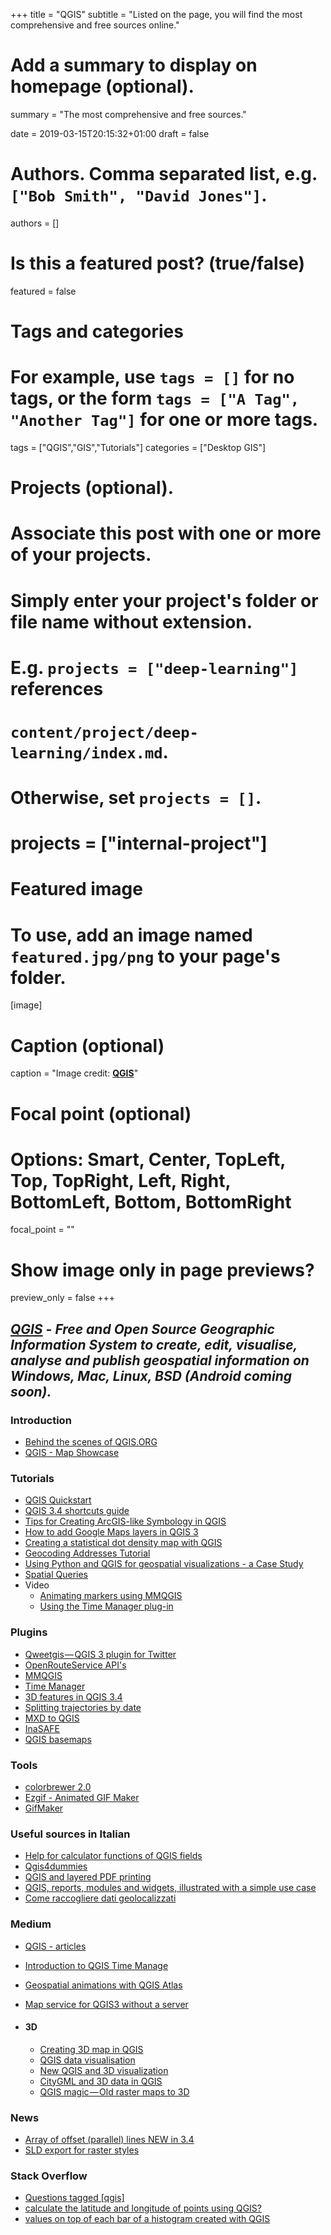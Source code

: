 +++
title = "QGIS"
subtitle = "Listed on the page, you will find the most comprehensive and free sources online."

# Add a summary to display on homepage (optional).
summary = "The most comprehensive and free sources."

date = 2019-03-15T20:15:32+01:00
draft = false

# Authors. Comma separated list, e.g. `["Bob Smith", "David Jones"]`.
authors = []

# Is this a featured post? (true/false)
featured = false

# Tags and categories
# For example, use `tags = []` for no tags, or the form `tags = ["A Tag", "Another Tag"]` for one or more tags.
tags = ["QGIS","GIS","Tutorials"]
categories = ["Desktop GIS"]

# Projects (optional).
#   Associate this post with one or more of your projects.
#   Simply enter your project's folder or file name without extension.
#   E.g. `projects = ["deep-learning"]` references
#   `content/project/deep-learning/index.md`.
#   Otherwise, set `projects = []`.
# projects = ["internal-project"]

# Featured image
# To use, add an image named `featured.jpg/png` to your page's folder.
[image]
  # Caption (optional)
  caption = "Image credit: [**QGIS**](https://www.qgis.org/en/site/)"

  # Focal point (optional)
  # Options: Smart, Center, TopLeft, Top, TopRight, Left, Right, BottomLeft, Bottom, BottomRight
  focal_point = ""

  # Show image only in page previews?
  preview_only = false
+++

##  _**[QGIS](https://qgis.org/en/site/)**_ _- Free and Open Source Geographic Information System to create, edit, visualise, analyse and publish geospatial information on Windows, Mac, Linux, BSD (Android coming soon)._


### Introduction

- [Behind the scenes of QGIS.ORG](https://docs.google.com/presentation/d/15fBntItxpOk3V8ZVmg0g6Ox5-ZylInN2zVpVBSrKi6k/edit#slide=id.g220367a49a_0_104)
- [QGIS - Map Showcase](https://www.flickr.com/groups/qgis/)

### Tutorials

- [QGIS Quickstart](https://live.osgeo.org/en/quickstart/qgis_quickstart.html)
- [QGIS 3.4 shortcuts guide](https://north-road.com/qgis-3-0-shortcuts/)
- [Tips for Creating ArcGIS-like Symbology in QGIS](https://opengislab.com/blog/2019/2/5/tips-for-creating-arcgis-like-symbology-in-qgis?format=amp)
- [How to add Google Maps layers in QGIS 3](https://geogeek.xyz/how-to-add-google-maps-layers-in-qgis-3.html)
- [Creating a statistical dot density map with QGIS](http://learngis.uk/creating-statistical-dot-density-map-qgis/)
- [Geocoding Addresses Tutorial](https://guides.library.ucsc.edu/DSCguides/QGIS_GeocodingAddresses)
- [Using Python and QGIS for geospatial visualizations - a Case Study](https://www.airpair.com/python/posts/using-python-and-qgis-for-geospatial-visualization)
- [Spatial Queries](https://docs.qgis.org/testing/en/docs/training_manual/spatial_databases/spatial_queries.html)
- Video
  - [Animating markers using MMQGIS](https://www.youtube.com/watch?v=GAPPQaULmGM)
  - [Using the Time Manager plug-in](https://www.youtube.com/watch?v=nHrFOPf1UGw)

### Plugins

- [Qweetgis — QGIS 3 plugin for Twitter](https://medium.com/@compatt84/qweetgis-qgis-3-plugin-for-twitter-93005f2e5ec8)
- [OpenRouteService API's](http://k1z.blog.uni-heidelberg.de/2018/11/25/qgis-plugin-osm-tools-v32-published/)
- [MMQGIS](http://michaelminn.com/linux/mmqgis/)
- [Time Manager](https://anitagraser.com/tag/time-manager/)
- [3D features in QGIS 3.4](https://www.lutraconsulting.co.uk/blog/2018/10/17/qgis3d-new-features-qgis3-4/)
- [Splitting trajectories by date](https://anitagraser.com/2019/01/26/movement-data-in-gis-19-splitting-trajectories-by-date/amp/)
- [MXD to QGIS](https://north-road.com/2019/02/04/announcing-our-slyr-funding-drive/)
- [InaSAFE](https://github.com/inasafe/inasafe/tree/master)
- [QGIS basemaps](https://raw.githubusercontent.com/klakar/QGIS_resources/master/collections/Geosupportsystem/python/qgis_basemaps.py)



### Tools

- [colorbrewer 2.0](http://colorbrewer2.org/#type=sequential&scheme=BuGn&n=3)
- [Ezgif - Animated GIF Maker](https://ezgif.com/maker)
- [GifMaker](http://gifmaker.org/)


### Useful sources in Italian

- [Help for calculator functions of QGIS fields](http://hfcqgis.opendatasicilia.it/it/latest/index.html)
- [Qgis4dummies](http://qgis4dummies.wikidot.com/)
- [QGIS and layered PDF printing](https://medium.com/coseerobe/qgis-e-la-stampa-in-pdf-layered-a067402e175f)
- [QGIS, reports, modules and widgets, illustrated with a simple use case](https://medium.com/tantotanto/qgis-relazioni-moduli-e-widget-illustrati-con-un-semplice-caso-duso-2dc5ab47770e)
- [Come raccogliere dati geolocalizzati](https://medium.com/coseerobe/come-raccogliere-dati-geolocalizzati-2c36037972aa)

### Medium

- [QGIS - articles](https://medium.com/tag/qgis/latest)
- [Introduction to QGIS Time Manage](https://medium.com/@tjukanov/geogiffery-in-a-nutshell-introduction-to-qgis-time-manager-31bb79f2af19)
- [Geospatial animations with QGIS Atlas](https://medium.com/@tjukanov/geospatial-animations-with-qgis-atlas-995d7ddb2d67)
- [Map service for QGIS3 without a server](https://medium.com/maptiler/map-service-for-qgis3-without-a-server-51d53aee92cb)

- #### 3D

  - [Creating 3D map in QGIS](https://medium.com/the-pointscene-diaries/creating-3d-map-in-qgis-690f3d40beb1)
  - [QGIS data visualisation](https://medium.com/@loosegoat/qgis-data-visualisation-c0579c7472dd)
  - [New QGIS and 3D visualization](https://medium.com/the-pointscene-diaries/3d-map-qgis-guide-4688975b8fb4)
  - [CityGML and 3D data in QGIS](https://medium.com/the-pointscene-diaries/qgis-3d-buildings-tutorial-1e0111fcd766)
  - [QGIS magic — Old raster maps to 3D](https://medium.com/@tjukanov/qgis-magic-old-raster-maps-to-3d-ddd0f550e0e8)


### News

- [Array of offset (parallel) lines NEW in 3.4](https://docs.qgis.org/testing/en/docs/user_manual/processing_algs/qgis/vectorcreation.html#id35)
- [SLD export for raster styles](http://changelog.qgis.org/en/qgis/version/3.6.0/#sld-export-for-raster-styles)

### Stack Overflow

- [Questions tagged [qgis]](https://stackoverflow.com/questions/tagged/qgis)
- [calculate the latitude and longitude of points using QGIS?](https://gis.stackexchange.com/questions/7199/how-do-i-calculate-the-latitude-and-longitude-of-points-using-qgis)
- [values on top of each bar of a histogram created with QGIS](https://gis.stackexchange.com/questions/308985/values-on-top-of-each-bar-of-a-histogram-in-qgis)
